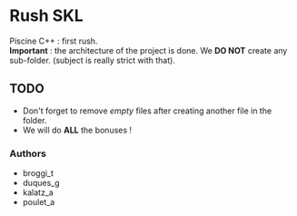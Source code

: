 # Rush SKL

Piscine C++ : first rush.  
**Important** : the architecture of the project is done. We **DO NOT** create any sub-folder. (subject is really strict with that).

## TODO

- Don't forget to remove *empty* files after creating another file in the folder.
- We will do **ALL** the bonuses !

### Authors

- broggi_t
- duques_g
- kalatz_a
- poulet_a
